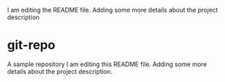 I am editing the README file. Adding some more details about the project description
# git-repo
A sample repository
I am editing this README file. Adding some more details about the project description.

